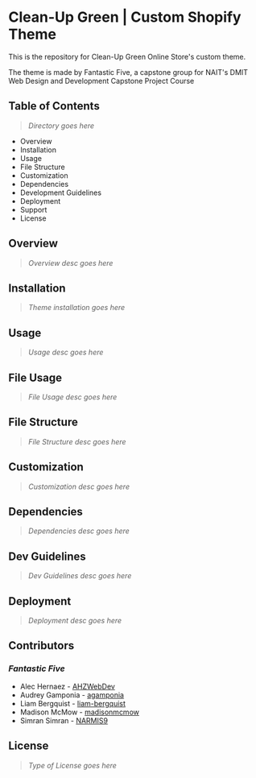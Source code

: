 # Clean-Up Green | Custom Shopify Theme 

This is the repository for Clean-Up Green Online Store's custom theme.

The theme is made by Fantastic Five, a capstone group for NAIT's DMIT Web Design and Development Capstone Project Course

## Table of Contents

> *Directory goes here*

- Overview
- Installation
- Usage
- File Structure
- Customization
- Dependencies
- Development Guidelines
- Deployment
- Support
- License

## Overview

> *Overview desc goes here*

## Installation

> *Theme installation goes here*

## Usage

> *Usage desc goes here*

## File Usage

> *File Usage desc goes here*

## File Structure

> *File Structure desc goes here*

## Customization

> *Customization desc goes here*

## Dependencies

> *Dependencies desc goes here*

## Dev Guidelines

> *Dev Guidelines desc goes here*

## Deployment

> *Deployment desc goes here*

## Contributors
### *Fantastic Five*

- Alec Hernaez - [AHZWebDev](https://github.com/AHZWebDev)
- Audrey Gamponia - [agamponia](https://github.com/agamponia)
- Liam Bergquist - [liam-bergquist](https://github.com/liam-bergquist)
- Madison McMow - [madisonmcmow](https://github.com/madisonmcmow)
- Simran Simran - [NARMIS9](https://github.com/NARMIS9)


## License

> *Type of License goes here*